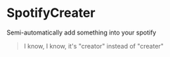 # SpotifyCreater
Semi-automatically add something into your spotify

> I know, I know, it's "creator" instead of "creater"
